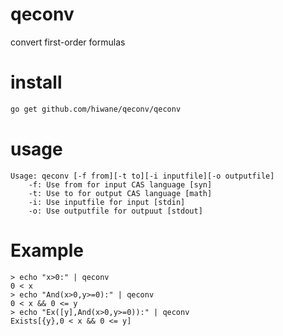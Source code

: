 qeconv
======

convert first-order formulas

# install

```sh
go get github.com/hiwane/qeconv/qeconv
```

# usage

```
Usage: qeconv [-f from][-t to][-i inputfile][-o outputfile]
    -f: Use from for input CAS language [syn]
    -t: Use to for output CAS language [math]
    -i: Use inputfile for input [stdin]
    -o: Use outputfile for outpuut [stdout]
```

# Example

```
> echo "x>0:" | qeconv
0 < x
> echo "And(x>0,y>=0):" | qeconv
0 < x && 0 <= y
> echo "Ex([y],And(x>0,y>=0)):" | qeconv
Exists[{y},0 < x && 0 <= y]
```

